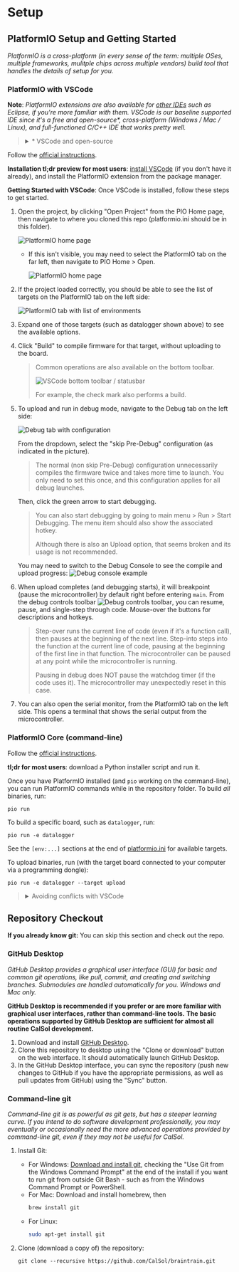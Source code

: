 # Setup

## PlatformIO Setup and Getting Started
_PlatformIO is a cross-platform (in every sense of the term: multiple OSes, multiple frameworks, mulitple chips across multiple vendors) build tool that handles the details of setup for you._

### PlatformIO with VSCode
**Note**: _PlatformIO extensions are also available for [other IDEs](https://platformio.org/install/integration) such as Eclipse, if you're more familiar with them._
_VSCode is our baseline supported IDE since it's a free and open-source*, cross-platform (Windows / Mac / Linux), and full-functioned C/C++ IDE that works pretty well._

> <details>
>   <summary>* VSCode and open-source</summary>
>
>   While VSCode is open-source, the VSCode binaries from Microsoft have a proprietary license and are not direct builds of the open-source repositories.
>   See <a href="https://vscodium.com/">VSCodium</a> for more details, if this matters to you.
>
>   As PlatformIO is currently not available on the VSCodium package manager, you will need to <a href="https://marketplace.visualstudio.com/items?itemName=platformio.platformio-ide">download the .vsix</a> and install it.
>   It may also depend on C/C++ support for VSCode, and you'll have to <a href="https://github.com/microsoft/vscode-cpptools/releases">download the .vsix</a> and install it.
> </details>

Follow the [official instructions](https://docs.platformio.org/en/latest/integration/ide/vscode.html#installation).

**Installation tl;dr preview for most users**: [install VSCode](https://code.visualstudio.com/) (if you don't have it already), and install the PlatformIO extension from the package manager.

**Getting Started with VSCode**: Once VSCode is installed, follow these steps to get started.

1.  Open the project, by clicking "Open Project" from the PIO Home page, then navigate to where you cloned this repo (platformio.ini should be in this folder).

    ![PlatformIO home page](images/VSCode_PIO_home.png)

    - If this isn't visible, you may need to select the PlatformIO tab on the far left, then navigate to PIO Home > Open.

      ![PlatformIO home page](images/VSCode_PIO_open.png)

1.  If the project loaded correctly, you should be able to see the list of targets on the PlatformIO tab on the left side:
    
    ![PlatformIO tab with list of environments](images/VSCode_PIO_environments.png)
    
1.  Expand one of those targets (such as datalogger shown above) to see the available options.

1.  Click "Build" to compile firmware for that target, without uploading to the board.
    > Common operations are also available on the bottom toolbar.
    >
    > ![VSCode bottom toolbar / statusbar](images/VSCode_PIO_statusbar.png)
    >
    > For example, the check mark also performs a build.
    
1.  To upload and run in debug mode, navigate to the Debug tab on the left side:

    ![Debug tab with configuration](images/VSCode_DebugConfigs.png)
    
    From the dropdown, select the "skip Pre-Debug" configuration (as indicated in the picture).
    > The normal (non skip Pre-Debug) configuration unnecessarily compiles the firmware twice and takes more time to launch.
    > You only need to set this once, and this configuration applies for all debug launches.
    
    Then, click the green arrow to start debugging.
    > You can also start debugging by going to main menu > Run > Start Debugging.
    > The menu item should also show the associated hotkey.
    >
    > Although there is also an Upload option, that seems broken and its usage is not recommended.
    
    You may need to switch to the Debug Console to see the compile and upload progress:
    ![Debug console example](images/VSCode_Terminal_DebugConsole.png)
    
1.  When upload completes (and debugging starts), it will breakpoint (pause the microcontroller) by default right before entering `main`.
    From the debug controls toolbar ![Debug controls toolbar](images/VSCode_DebugControls.png), you can resume, pause, and single-step through code.
    Mouse-over the buttons for descriptions and hotkeys.
    > Step-over runs the current line of code (even if it's a function call), then pauses at the beginning of the next line.
    > Step-into steps into the function at the current line of code, pausing at the beginning of the first line in that function.
    > The microcontroller can be paused at any point while the microcontroller is running.
    >
    > Pausing in debug does NOT pause the watchdog timer (if the code uses it).
    > The microcontroller may unexpectedly reset in this case.
    
1.  You can also open the serial monitor, from the PlatformIO tab on the left side.
    This opens a terminal that shows the serial output from the microcontroller.

### PlatformIO Core (command-line)
Follow the [official instructions](https://docs.platformio.org/en/latest/core/installation.html).

**tl;dr for most users**: download a Python installer script and run it.

Once you have PlatformIO installed (and `pio` working on the command-line), you can run PlatformIO commands while in the repository folder.
To build _all_ binaries, run:
```
pio run
```

To build a specific board, such as `datalogger`, run:
```
pio run -e datalogger
```
See the `[env:...]` sections at the end of [platformio.ini](platformio.ini) for available targets.

To upload binaries, run (with the target board connected to your computer via a programming dongle):
```
pio run -e datalogger --target upload
```

> <details>
>   <summary>Avoiding conflicts with VSCode</summary>
>
>   If you also have VSCode with PlatformIO installed and want to be able to use both: you can configure VSCode to use the system version of PlatformIO (as opposed to its own copy) to avoid conflicts.
>   In VSCode > main menu > File > Preferences > Settings, go to Extensions > PlatformIO IDE configuration, then uncheck "Use Builtin PIOCore" (and optionally uncheck "Use Builtin Python").
> </details>


## Repository Checkout

**If you already know git:**
You can skip this section and check out the repo.

### GitHub Desktop
_GitHub Desktop provides a graphical user interface (GUI) for basic and common git operations, like pull, commit, and creating and switching branches._
_Submodules are handled automatically for you._
_Windows and Mac only._

**GitHub Desktop is recommended if you prefer or are more familiar with graphical user interfaces, rather than command-line tools.**
**The basic operations supported by GitHub Desktop are sufficient for almost all routine CalSol development.**

1. Download and install [GitHub Desktop](https://desktop.github.com/).
1. Clone this repository to desktop using the "Clone or download" button on the web interface. It should automatically launch GitHub Desktop.
1. In the GitHub Desktop interface, you can sync the repository (push new changes to GitHub if you have the appropriate permissions, as well as pull updates from GitHub) using the "Sync" button.

### Command-line git
_Command-line git is as powerful as git gets, but has a steeper learning curve._
_If you intend to do software development professionally, you may eventually or occasionally need the more advanced operations provided by command-line git, even if they may not be useful for CalSol._

1.  Install Git:
    - For Windows:
      [Download and install git](https://git-scm.com/download/win), checking the "Use Git from the Windows Command Prompt" at the end of the install if you want to run git from outside Git Bash - such as from the Windows Command Prompt or PowerShell.
    - For Mac:
      Download and install homebrew, then
      ```bash
      brew install git
      ```
    - For Linux:
      ```bash
      sudo apt-get install git
      ```
1.  Clone (download a copy of) the repository:

    ```
    git clone --recursive https://github.com/CalSol/braintrain.git
    ```
